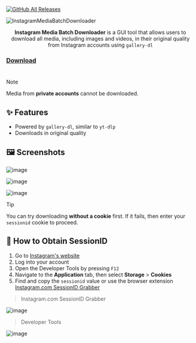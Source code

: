 [![GitHub All Releases](https://img.shields.io/github/downloads/afkarxyz/Instagram-Media-Batch-Downloader/total?style=for-the-badge)](https://github.com/afkarxyz/Instagram-Media-Batch-Downloader/releases)

![InstagramMediaBatchDownloader](https://github.com/user-attachments/assets/e651f008-5516-4fb2-bb35-cd1a10027193)

<div align="center">
<b>Instagram Media Batch Downloader</b> is a GUI tool that allows users to download all media, including images and videos, in their original quality from Instagram accounts using <code>gallery-dl</code>
</div>

### [Download](https://github.com/afkarxyz/Instagram-Media-Batch-Downloader/releases/download/v1.6/InstagramMediaBatchDownloader.exe)

#

> [!Note]
Media from **private accounts** cannot be downloaded.

## ✨ Features

- Powered by `gallery-dl`, similar to `yt-dlp` 
- Downloads in original quality

## 🖼️ Screenshots

![image](https://github.com/user-attachments/assets/156957f1-fb89-4742-8845-822fb4b5322e)

![image](https://github.com/user-attachments/assets/6b31da2d-650d-4da2-8bbc-5a938523a885)

![image](https://github.com/user-attachments/assets/bcdde58d-8e2e-4864-8959-c472830ea46c)

> [!Tip]
You can try downloading **without a cookie** first. If it fails, then enter your `sessionid` cookie to proceed.

## 🔑 How to Obtain SessionID

1. Go to [Instagram's website](https://www.instagram.com/)
2. Log into your account
3. Open the Developer Tools by pressing `F12`
4. Navigate to the **Application** tab, then select **Storage** > **Cookies**
5. Find and copy the `sessionid` value or use the browser extension [Instagram.com SessionID Grabber](https://github.com/afkarxyz/Instagram-Media-Batch-Downloader/releases/download/v1.4/Instagram.com.SessionID.Grabber.zip)

> Instagram.com SessionID Grabber

![image](https://github.com/user-attachments/assets/f4c4c313-cb19-4840-a331-a47bb92ab603)

> Developer Tools

![image](https://github.com/user-attachments/assets/4787ec47-b312-43e0-8b30-366f7d4cf99c)
